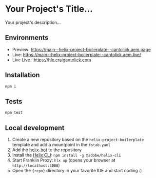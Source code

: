 # Your Project's Title...
Your project's description...

## Environments
- Preview: https://main--helix-project-boilerplate--cantolick.aem.page
- Live: https://main--helix-project-boilerplate--cantolick.aem.live/
- Live Live : https://hlx.craigantolick.com

## Installation

```sh
npm i
```

## Tests

```sh
npm test
```

## Local development

1. Create a new repository based on the `helix-project-boilerplate` template and add a mountpoint in the `fstab.yaml`
1. Add the [helix-bot](https://github.com/apps/helix-bot) to the repository
1. Install the [Helix CLI](https://github.com/adobe/helix-cli): `npm install -g @adobe/helix-cli`
1. Start Franklin Proxy: `hlx up` (opens your browser at `http://localhost:3000`)
1. Open the `{repo}` directory in your favorite IDE and start coding :)
